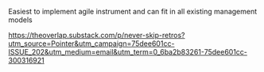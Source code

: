 Easiest to implement agile instrument and can fit in all existing management models 

https://theoverlap.substack.com/p/never-skip-retros?utm_source=Pointer&utm_campaign=75dee601cc-ISSUE_202&utm_medium=email&utm_term=0_6ba2b83261-75dee601cc-300316921
